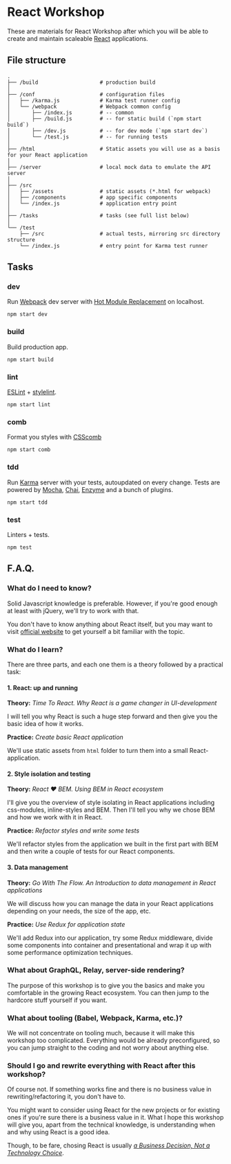 React Workshop
==

These are materials for React Workshop after which you will be able to create and maintain scaleable [React](https://facebook.github.io/react/) applications.

## File structure

```
.
├── /build                    # production build
│
├── /conf                     # configuration files
│   ├── /karma.js             # Karma test runner config
│   └── /webpack              # Webpack common config
│   	├── /index.js         # -- common
│   	├── /build.js         # -- for static build (`npm start build`)
│   	├── /dev.js           # -- for dev mode (`npm start dev`)
│   	└── /test.js          # -- for running tests
│
├── /html                     # Static assets you will use as a basis for your React application
│
├── /server                   # local mock data to emulate the API server
│
├── /src
│   ├── /assets               # static assets (*.html for webpack)
│   ├── /components           # app specific components
│   └── /index.js             # application entry point
│
├── /tasks                    # tasks (see full list below)
│
└── /test
	├── /src                  # actual tests, mirroring src directory structure
	└── /index.js             # entry point for Karma test runner
```

## Tasks

### dev

Run [Webpack](https://webpack.github.io/) dev server with [Hot Module Replacement](https://github.com/gaearon/react-transform-hmr) on localhost.

```shell
npm start dev
```

### build

Build production app.

```shell
npm start build
```

### lint

[ESLint](http://eslint.org/) + [stylelint](http://stylelint.io/).

```shell
npm start lint
```

### comb

Format you styles with [CSScomb](http://www.csscomb.com/)

```shell
npm start comb
```

### tdd

Run [Karma](https://karma-runner.github.io) server with your tests, autoupdated on every change. Tests are powered by [Mocha](https://mochajs.org/), [Chai](http://chaijs.com/), [Enzyme](https://github.com/airbnb/enzyme) and a bunch of plugins.

```shell
npm start tdd
```

### test

Linters + tests.

```shell
npm test
```

## F.A.Q.

### What do I need to know?

Solid Javascript knowledge is preferable. However, if you're good enough at least with jQuery, we'll try to work with that.

You don't have to know anything about React itself, but you may want to visit [official website](https://facebook.github.io/react/) to get yourself a bit familiar with the topic.

### What do I learn?

There are three parts, and each one them is a theory followed by a practical task:

#### 1. React: up and running

**Theory:** *Time To React. Why React is a game changer in UI-development*

I will tell you why React is such a huge step forward and then give you the basic idea of how it works.

**Practice:** *Create basic React application*

We'll use static assets from `html` folder to turn them into a small React-application. 


#### 2. Style isolation and testing

**Theory:** *React ♥️ BEM. Using BEM in React ecosystem*

I'll give you the overview of style isolating in React applications including css-modules, inline-styles and BEM. Then I'll tell you why we chose BEM and how we work with it in React.

**Practice:** *Refactor styles and write some tests*

We'll refactor styles from the application we built in the first part with BEM and then write a couple of tests for our React components.

#### 3. Data management

**Theory:** *Go With The Flow. An Introduction to data management in React applications*

We will discuss how you can manage the data in your React applications depending on your needs, the size of the app, etc.

**Practice:** *Use Redux for application state*

We'll add Redux into our application, try some Redux middleware, divide some components into container and presentational and wrap it up with some performance optimization techniques.

### What about GraphQL, Relay, server-side rendering?

The purpose of this workshop is to give you the basics and make you comfortable in the growing React ecosystem. You can then jump to the hardcore stuff yourself if you want.

### What about tooling (Babel, Webpack, Karma, etc.)?

We will not concentrate on tooling much, because it will make this workshop too complicated. Everything would be already preconfigured, so you can jump straight to the coding and not worry about anything else.

### Should I go and rewrite everything with React after this workshop?

Of course not. If something works fine and there is no business value in rewriting/refactoring it, you don't have to.

You might want to consider using React for the new projects or for existing ones if you're sure there is a business value in it. What I hope this workshop will give you, apart from the technical knowledge, is understanding when and why using React is a good idea.

Though, to be fare, chosing React is usually *[a Business Decision, Not a Technology Choice](https://blog.formidable.com/using-react-is-a-business-decision-not-a-technology-choice-63c4641c5f7#.hen0dop4v)*.
